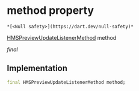 


# method property




    *[<Null safety>](https://dart.dev/null-safety)*


[HMSPreviewUpdateListenerMethod](../../enum_hms_preview_update_listener_method/HMSPreviewUpdateListenerMethod-class.md) method
  
_final_






## Implementation

```dart
final HMSPreviewUpdateListenerMethod method;


```







